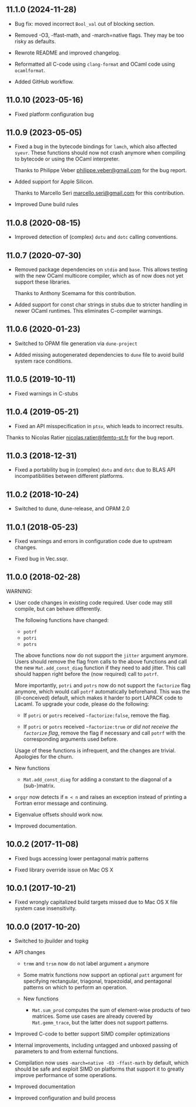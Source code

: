 ## 11.1.0 (2024-11-28)

- Bug fix: moved incorrect `Bool_val` out of blocking section.

- Removed -O3, -ffast-math, and -march=native flags. They may be too risky as
  defaults.

- Rewrote README and improved changelog.

- Reformatted all C-code using `clang-format` and OCaml code using
  `ocamlformat`.

- Added GitHub workflow.

## 11.0.10 (2023-05-16)

- Fixed platform configuration bug

## 11.0.9 (2023-05-05)

- Fixed a bug in the bytecode bindings for `lamch`, which also affected
  `syevr`. These functions should now not crash anymore when compiling
  to bytecode or using the OCaml interpreter.

  Thanks to Philippe Veber <philippe.veber@gmail.com> for the bug report.

- Added support for Apple Silicon.

  Thanks to Marcello Seri <marcello.seri@gmail.com> for this contribution.

- Improved Dune build rules

## 11.0.8 (2020-08-15)

- Improved detection of (complex) `dotu` and `dotc` calling conventions.

## 11.0.7 (2020-07-30)

- Removed package dependencies on `stdio` and `base`. This allows
  testing with the new OCaml multicore compiler, which as of now does not
  yet support these libraries.

  Thanks to Anthony Scemama for this contribution.

- Added support for const char strings in stubs due to stricter handling
  in newer OCaml runtimes. This eliminates C-compiler warnings.

## 11.0.6 (2020-01-23)

- Switched to OPAM file generation via `dune-project`

- Added missing autogenerated dependencies to `dune` file to avoid
  build system race conditions.

## 11.0.5 (2019-10-11)

- Fixed warnings in C-stubs

## 11.0.4 (2019-05-21)

- Fixed an API misspecification in `ptsv`, which leads to incorrect results.

Thanks to Nicolas Ratier <nicolas.ratier@femto-st.fr> for the bug report.

## 11.0.3 (2018-12-31)

- Fixed a portability bug in (complex) `dotu` and `dotc` due to BLAS API
  incompatibilities between different platforms.

## 11.0.2 (2018-10-24)

- Switched to dune, dune-release, and OPAM 2.0

## 11.0.1 (2018-05-23)

- Fixed warnings and errors in configuration code due to upstream changes.

- Fixed bug in Vec.ssqr.

## 11.0.0 (2018-02-28)

WARNING:

- User code changes in existing code required. User code may still compile,
  but can behave differently.

  The following functions have changed:

  - `potrf`
  - `potri`
  - `potrs`

  The above functions now do not support the `jitter` argument anymore.
  Users should remove the flag from calls to the above functions and call the
  new `Mat.add_const_diag` function if they need to add jitter. This call
  should happen right before the (now required) call to `potrf`.

  More importantly, `potri` and `potrs` now do not support the `factorize`
  flag anymore, which would call `potrf` automatically beforehand. This was
  the (ill-conceived) default, which makes it harder to port LAPACK code to
  Lacaml. To upgrade your code, please do the following:

  - If `potri` or `potrs` received `~factorize:false`, remove the flag.

  - If `potri` or `potrs` received `~factorize:true` _or did not receive
    the `factorize` flag_, remove the flag if necessary and call
    `potrf` with the corresponding arguments used before.

  Usage of these functions is infrequent, and the changes are trivial. Apologies
  for the churn.

- New functions

  - `Mat.add_const_diag` for adding a constant to the diagonal of a
    (sub-)matrix.

- `orgqr` now detects if `m < n` and raises an exception instead of printing
  a Fortran error message and continuing.

- Eigenvalue offsets should work now.

- Improved documentation.

## 10.0.2 (2017-11-08)

- Fixed bugs accessing lower pentagonal matrix patterns

- Fixed library override issue on Mac OS X

## 10.0.1 (2017-10-21)

- Fixed wrongly capitalized build targets missed due to Mac OS X file
  system case insensitivity.

## 10.0.0 (2017-10-20)

- Switched to jbuilder and topkg

- API changes

  - `trmm` and `trsm` now do not label argument `a` anymore

  - Some matrix functions now support an optional `patt` argument
    for specifying rectangular, triagonal, trapezoidal, and pentagonal
    patterns on which to perform an operation.

  - New functions

    - `Mat.sum_prod` computes the sum of element-wise products of
      two matrices. Some use cases are already covered by `Mat.gemm_trace`,
      but the latter does not support patterns.

- Improved C-code to better support SIMD compiler optimizations

- Internal improvements, including untagged and unboxed passing of
  parameters to and from external functions.

- Compilation now uses `-march=native -O3 -ffast-math` by default, which
  should be safe and exploit SIMD on platforms that support it to greatly
  improve performance of some operations.

- Improved documentation

- Improved configuration and build process
